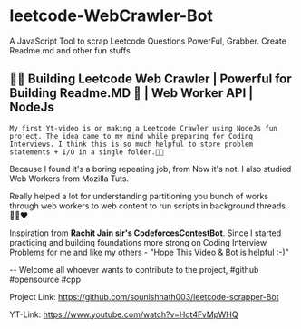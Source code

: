 # leetcode-WebCrawler-Bot
A JavaScript Tool to scrap Leetcode Questions PowerFul, Grabber. Create Readme.md and other fun stuffs


## 🐱‍🏍 Building Leetcode Web Crawler | Powerful for Building Readme.MD 🙌 | Web Worker API | NodeJs

`My first Yt-video is on making a Leetcode Crawler using NodeJs fun project. The idea came to my mind while preparing for Coding Interviews. I think this is so much helpful to store problem statements + I/O in a single folder.🐱‍🏍`



Because I found it's a boring repeating job, from Now it's not. I also studied Web Workers from Mozilla Tuts. 

Really helped a lot for understanding partitioning you bunch of works through web workers to web content to run scripts in background threads. 🐱‍🏍❤



Inspiration from **Rachit Jain sir's CodeforcesContestBot**. Since I started practicing and building foundations more strong on Coding Interview Problems for me and like my others - "Hope This Video & Bot is helpful :-)"



-- Welcome all whoever wants to contribute to the project, #github #opensource #cpp 



Project Link: https://github.com/sounishnath003/leetcode-scrapper-Bot

YT-Link: https://www.youtube.com/watch?v=Hot4FvMpWHQ
